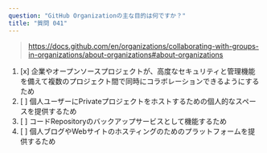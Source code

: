 ```yaml
---
question: "GitHub Organizationの主な目的は何ですか？"
title: "質問 041"
---
```


> https://docs.github.com/en/organizations/collaborating-with-groups-in-organizations/about-organizations#about-organizations
1. [x] 企業やオープンソースプロジェクトが、高度なセキュリティと管理機能を備えて複数のプロジェクト間で同時にコラボレーションできるようにするため
1. [ ] 個人ユーザーにPrivateプロジェクトをホストするための個人的なスペースを提供するため
1. [ ] コードRepositoryのバックアップサービスとして機能するため
1. [ ] 個人ブログやWebサイトのホスティングのためのプラットフォームを提供するため